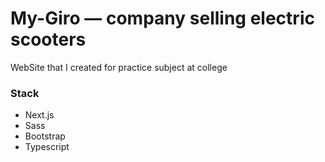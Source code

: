 
# My-Giro — company selling electric scooters
WebSite that I created for practice subject at college


### Stack

- Next.js
- Sass
- Bootstrap
- Typescript




